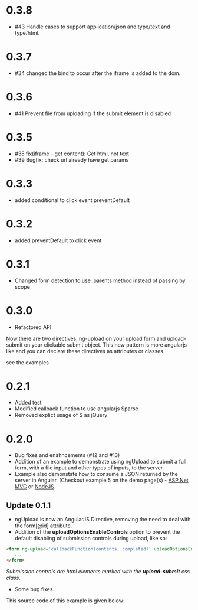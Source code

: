 # 0.3.8

* #43 Handle cases to support application/json and type/text and type/html.

# 0.3.7

* #34 changed the bind to occur after the iframe is added to the dom.

# 0.3.6

* #41 Prevent file from uploading if the submit element is disabled


# 0.3.5

* #35 fix(iframe - get content): Get html, not text
* #39 Bugfix: check url already have get params

# 0.3.3

* added conditional to click event preventDefault

# 0.3.2

* added preventDefault to click event

# 0.3.1

* Changed form detection to use .parents method instead of passing by scope

# 0.3.0

* Refactored API

Now there are two directives, ng-upload on your upload form and
upload-submit on your clickable submit object.  This new pattern
is more angularjs like and you can declare these directives as 
attributes or classes.

see the examples
 

# 0.2.1

* Added test
* Modified callback function to use angularjs $parse
* Removed explict usage of $ as jQuery

# 0.2.0

* Bug fixes and enahncements (#12 and #13)
* Addition of an example to demonstrate using ngUpload to submit a full form, with a file input and other types of inputs, to the server.
* Example also demonstate how to consume a JSON returned by the server in Angular. (Checkout example 5 on the demo page(s) - [ASP.Net MVC](http://ng-upload.azurewebsites.net) or [NodeJS](http://ng-upload.eu01.aws.af.cm/). 

## Update 0.1.1

* ngUpload is now an AngularJS Directive, removing the need to deal with the form[@id] attribute.
* Addition of the __uploadOptionsEnableControls__ option to prevent the default disabling of submission controls during upload, like so:
``` html
<form ng-upload='callbackFunction(contents, completed)' uploadOptionsEnableControls>
   ...
</form>
``` 
_Submission controls are html elements marked with the **upload-submit** css class_.
* Some bug fixes.


This source code of this example is given below:
